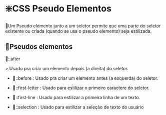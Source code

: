 # ❇️CSS Pseudo Elementos

<p>🔸Um Pseudo elemento junto a um seletor permite que uma parte do seletor existente ou criada  (quando se usa o pseudo elemento) seja estilizada.</p>

## 💠Pseudos elementos

<p>🔸::after</p>
>  Usado pra criar um elemento depois (a direita) do seletor.

- 🔸::before : Usado pra criar um elemento antes (a esquerda) do seletor.

- 🔸::first-letter : Usado para estilizar o primeiro caractere do seletor.

- 🔸::first-line : Usado para estilizar a primeira linha de um texto.

- 🔸::selection : Usado para estilizar a seleção de texto do usuário

